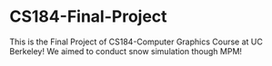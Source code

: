 # CS184-Final-Project

This is the Final Project of CS184-Computer Graphics Course at UC Berkeley! We aimed to conduct snow simulation though MPM!
